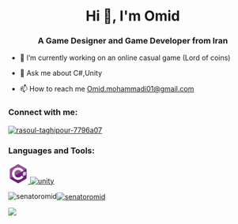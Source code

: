 <h1 align="center">Hi 👋, I'm Omid</h1>
<h3 align="center">A Game Designer and Game Developer from Iran</h3>

- 🔭 I’m currently working on an online casual game (Lord of coins)

- 💬 Ask me about C#,Unity

- 📫 How to reach me Omid.mohammadi01@gmail.com

<h3 align="left">Connect with me:</h3>
<p align="left">
<a href="https://www.linkedin.com/in/omidmohammadi01/" target="blank"><img align="center" src="https://raw.githubusercontent.com/rahuldkjain/github-profile-readme-generator/master/src/images/icons/Social/linked-in-alt.svg" alt="rasoul-taghipour-7796a07" height="30" width="40" /></a>
</p>

<h3 align="left">Languages and Tools:</h3>
<p align="left"> <a href="https://www.w3schools.com/cs/" target="_blank" rel="noreferrer"> <img src="https://raw.githubusercontent.com/devicons/devicon/master/icons/csharp/csharp-original.svg" alt="csharp" width="40" height="40"/> </a> <a href="https://unity.com/" target="_blank" rel="noreferrer"> <img src="https://www.vectorlogo.zone/logos/unity3d/unity3d-icon.svg" alt="unity" width="40" height="40"/> </a> <a href="https://www.java.com" target="_blank" rel="noreferrer">  </p>

<p><img align="left" src="https://github-readme-stats.vercel.app/api/top-langs?username=senatoromid&show_icons=true&locale=en&layout=compact" alt="senatoromid" /></p>

<p><img align="center" src="https://github-readme-streak-stats.herokuapp.com/?user=senatoromid&" alt="senatoromid" /></p>

<img width="830" src="https://github-readme-activity-graph.vercel.app/graph?username=senatoromid&bg_color=21232a&color=a8eeff&line=61dafb&point=f0fcff&area=true&hide_border=false" />
